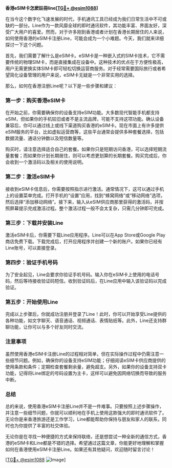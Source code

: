 **香港eSIM卡怎麽註冊line[[TG💪+ @esim1088](https://t.me/s/esim1088)]**

在当今这个数字化飞速发展的时代，手机通讯工具已经成为我们日常生活中不可或缺的一部分。Line作为一款风靡全球的即时通讯软件，其功能丰富、界面友好，深受广大用户的喜爱。然而，对于许多刚到香港或者计划在香港长期居住的人来说，如何使用香港的eSIM卡注册Line，可能会成为一个小难题。今天，我们就来详细探讨一下这个问题。

首先，我们需要了解什么是eSIM卡。eSIM卡是一种嵌入式的SIM卡技术，它不需要传统的物理SIM卡，而是直接集成在设备中。这种技术的优点在于方便性极高，用户无需更换实体SIM卡即可轻松切换运营商服务。对于经常需要国际旅行或者希望简化设备管理的用户来说，eSIM卡无疑是一个非常实用的选择。

那么，如何在香港注册Line呢？以下是一些步骤和建议：

### 第一步：购买香港eSIM卡

在开始之前，你需要确保你的设备支持eSIM功能。大多数现代智能手机都支持eSIM，但如果你的手机较旧或者不是主流品牌，可能不支持这项功能。确认设备兼容后，你可以通过线上或线下渠道购买香港的eSIM卡。现在市面上有许多提供eSIM服务的平台，比如虚拟运营商等，这些平台通常会提供多种套餐选择，包括数据流量、通话分钟数以及短信数量等。

购买时，请注意选择适合自己的套餐。如果你只是短期访问香港，可以选择短期流量套餐；而如果你计划长期居住，则可以考虑更划算的长期套餐。购买完成后，你会收到一个激活码以及相关的使用说明。

### 第二步：激活eSIM卡

接收到eSIM卡信息后，你需要按照指示进行激活。通常情况下，这可以通过手机上的设置菜单完成。打开手机的“设置”应用，找到“蜂窝网络”或“移动网络”选项，然后选择“添加移动网络”。接下来，输入从eSIM供应商那里获得的激活码，并按照屏幕提示完成激活过程。整个激活过程一般不会太复杂，只需几分钟即可完成。

### 第三步：下载并安装Line

激活eSIM卡后，你需要下载Line应用程序。Line可以在App Store或Google Play商店免费下载。下载完成后，打开应用程序并创建一个新的账户。如果你已经有Line账号，可以直接登录。

### 第四步：验证手机号码

为了安全起见，Line会要求你验证手机号码。输入你在eSIM卡上使用的电话号码，然后等待接收验证码短信。收到验证码后，在Line应用中输入该验证码以完成验证。

### 第五步：开始使用Line

完成以上步骤后，你就成功注册并登录了Line！此时，你可以开始享受Line提供的各种功能，如文字聊天、语音通话、视频通话、表情贴纸等。此外，Line还支持群聊功能，让你可以与多个好友同时交流。

### 注意事项

虽然使用香港eSIM卡注册Line的过程相对简单，但在实际操作过程中仍需注意一些细节问题。例如，确保你的设备支持eSIM功能；仔细阅读eSIM卡供应商提供的使用条款和条件；定期检查套餐剩余量，避免超支。另外，如果你的设备支持双卡功能，记得将Line绑定的号码设置为主卡，这样可以避免因网络切换而导致的服务中断。

### 总结

总的来说，使用香港eSIM卡注册Line并不是一件难事。只要按照上述步骤操作，并注意一些细节问题，你就可以顺利地在手机上使用这款强大的即时通讯软件了。无论你是来香港旅游还是工作学习，Line都能帮助你保持与朋友和家人的联系，同时也为你提供了丰富的社交体验。

无论你是在寻找一种便捷的方式来保持联络，还是想尝试一种全新的通信方式，香港的eSIM卡和Line都是不错的选择。希望通过这篇文章，你能更好地理解和掌握如何在香港使用eSIM卡注册Line。如果还有其他疑问，欢迎随时留言讨论！

[[TG💪+ @esim1088](https://t.me/s/esim1088) ![Image](https://i.postimg.cc/4NQfJmqS/Snipaste-2025-05-13-00-14-12.png)]